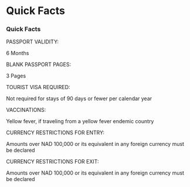 # Quick Facts

### Quick Facts

PASSPORT VALIDITY:

6 Months

BLANK PASSPORT PAGES:

3 Pages

TOURIST VISA REQUIRED:

Not required for stays of 90 days or fewer per calendar year

VACCINATIONS:

Yellow fever, if traveling from a yellow fever endemic country

CURRENCY RESTRICTIONS FOR ENTRY:

Amounts over NAD 100,000 or its equivalent in any foreign currency must be declared

CURRENCY RESTRICTIONS FOR EXIT:

Amounts over NAD 100,000 or its equivalent in any foreign currency must be declared